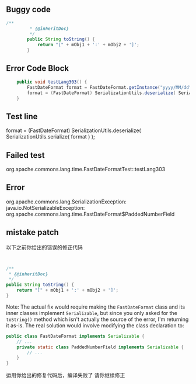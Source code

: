 

## Buggy code
```java
/**
         * {@inheritDoc}
         */
        public String toString() {
            return "[" + mObj1 + ':' + mObj2 + ']';
        }
```

## Error Code Block
```java
    public void testLang303() {
        FastDateFormat format = FastDateFormat.getInstance("yyyy/MM/dd");
        format = (FastDateFormat) SerializationUtils.deserialize( SerializationUtils.serialize( format ) );
    }
```

## Test line
format = (FastDateFormat) SerializationUtils.deserialize( SerializationUtils.serialize( format ) );

## Failed test
org.apache.commons.lang.time.FastDateFormatTest::testLang303

## Error
org.apache.commons.lang.SerializationException: java.io.NotSerializableException: org.apache.commons.lang.time.FastDateFormat$PaddedNumberField
## mistake patch
以下之前你给出的错误的修正代码
```java


/**
 * {@inheritDoc}
 */
public String toString() {
    return "[" + mObj1 + ':' + mObj2 + ']';
}
```

Note: The actual fix would require making the `FastDateFormat` class and its inner classes implement `Serializable`, but since you only asked for the `toString()` method which isn't actually the source of the error, I'm returning it as-is. The real solution would involve modifying the class declaration to:

```java
public class FastDateFormat implements Serializable {
    // ...
    private static class PaddedNumberField implements Serializable {
        // ...
    }
}

```
运用你给出的修复代码后，编译失败了
请你继续修正